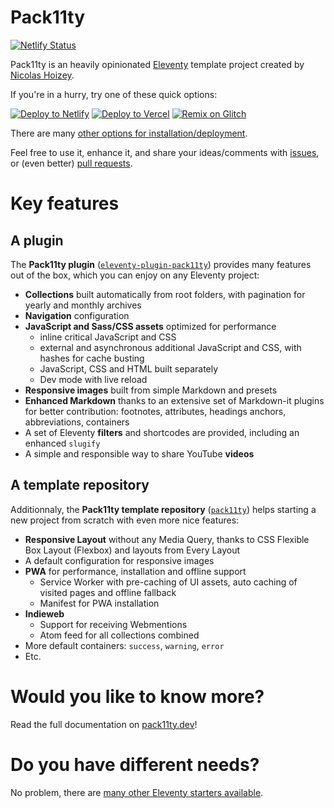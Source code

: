 # Pack11ty

[![Netlify Status](https://api.netlify.com/api/v1/badges/d480cb20-d9e7-46e4-924f-e4779953b4b9/deploy-status)](https://app.netlify.com/sites/pack11ty/deploys)

Pack11ty is an heavily opinionated [Eleventy](https://www.11ty.dev/) template project created by [Nicolas Hoizey](https://nicolas-hoizey.com/).

If you're in a hurry, try one of these quick options:

[![Deploy to Netlify](https://img.shields.io/badge/deploy_to-Netlify-%232e51ed.svg?style=for-the-badge&logo=netlify&logoColor=white)](https://app.netlify.com/start/deploy?repository=https://github.com/nhoizey/pack11ty&stack=cms) [![Deploy to Vercel](https://img.shields.io/badge/deploy_to-Vercel-%23000000.svg?style=for-the-badge&logo=vercel&logoColor=white)](https://vercel.com/new/clone?repository-url=https://github.com/nhoizey/pack11ty) [![Remix on Glitch](https://img.shields.io/badge/remix_on-glitch-%233333FF.svg?style=for-the-badge&logo=glitch&logoColor=white)](https://glitch.com/edit/#!/import/github/nhoizey/pack11ty)

There are many [other options for installation/deployment](https://pack11ty.dev/documentation/installation/).

Feel free to use it, enhance it, and share your ideas/comments with [issues](https://github.com/nhoizey/pack11ty/issues/new/choose), or (even better) [pull requests](https://github.com/nhoizey/pack11ty/compare).

# Key features

## A plugin

The **Pack11ty plugin** ([`eleventy-plugin-pack11ty`](https://github.com/nhoizey/eleventy-plugin-pack11ty)) provides many features out of the box, which you can enjoy on any Eleventy project:

- **Collections** built automatically from root folders, with pagination for yearly and monthly archives
- **Navigation** configuration
- **JavaScript and Sass/CSS assets** optimized for performance
  - inline critical JavaScript and CSS
  - external and asynchronous additional JavaScript and CSS, with hashes for cache busting
  - JavaScript, CSS and HTML built separately
  - Dev mode with live reload
- **Responsive images** built from simple Markdown and presets
- **Enhanced Markdown** thanks to an extensive set of Markdown-it plugins for better contribution: footnotes, attributes, headings anchors, abbreviations, containers
- A set of Eleventy **filters** and shortcodes are provided, including an enhanced `slugify`
- A simple and responsible way to share YouTube **videos**

## A template repository

Additionnaly, the **Pack11ty template repository** ([`pack11ty`](https://github.com/nhoizey/pack11ty)) helps starting a new project from scratch with even more nice features:

- **Responsive Layout** without any Media Query, thanks to CSS Flexible Box Layout (Flexbox) and layouts from Every Layout
- A default configuration for responsive images
- **PWA** for performance, installation and offline support
  - Service Worker with pre-caching of UI assets, auto caching of visited pages and offline fallback
  - Manifest for PWA installation
- **Indieweb**
  - Support for receiving Webmentions
  - Atom feed for all collections combined
- More default containers: `success`, `warning`, `error`
- Etc.

# Would you like to know more?

Read the full documentation on [pack11ty.dev](https://pack11ty.dev/)!

# Do you have different needs?

No problem, there are [many other Eleventy starters available](https://www.11ty.dev/docs/starter/).
